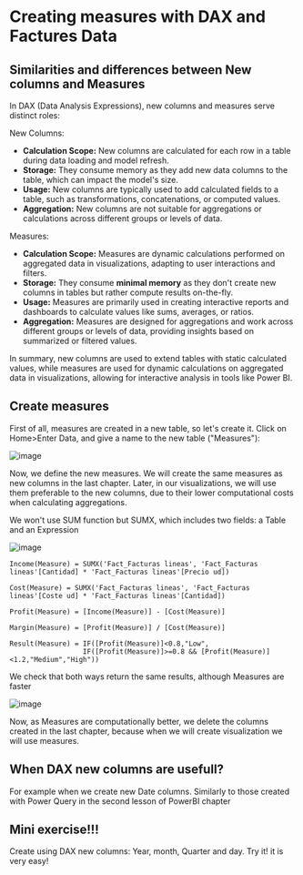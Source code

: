 # Creating measures with DAX and Factures Data

## Similarities and differences between New columns and Measures

In DAX (Data Analysis Expressions), new columns and measures serve distinct roles:

New Columns:

- **Calculation Scope:** New columns are calculated for each row in a table during data loading and model refresh.
- **Storage:** They consume memory as they add new data columns to the table, which can impact the model's size.
- **Usage:** New columns are typically used to add calculated fields to a table, such as transformations, concatenations, or computed values.
- **Aggregation:** New columns are not suitable for aggregations or calculations across different groups or levels of data.

Measures:

- **Calculation Scope:** Measures are dynamic calculations performed on aggregated data in visualizations, adapting to user interactions and filters.
- **Storage:** They consume **minimal memory** as they don't create new columns in tables but rather compute results on-the-fly.
- **Usage:** Measures are primarily used in creating interactive reports and dashboards to calculate values like sums, averages, or ratios.
- **Aggregation:** Measures are designed for aggregations and work across different groups or levels of data, providing insights based on summarized or filtered values.

In summary, new columns are used to extend tables with static calculated values, while measures are used for dynamic calculations on aggregated data in visualizations, allowing for interactive analysis in tools like Power BI.

## Create measures

First of all, measures are created in a new table, so let's create it. Click on Home>Enter Data, and give a name to the new table ("Measures"):

![image](./assets/Mes_table.png)

Now, we define the new measures. We will create the same measures as new columns in the last chapter. 
Later, in our visualizations, we will use them preferable to the new columns, due to their lower computational costs when calculating aggregations.

We won't use SUM function but SUMX, which includes two fields: a Table and an Expression

![image](./assets/Mes_2.png)

```
Income(Measure) = SUMX('Fact_Facturas lineas', 'Fact_Facturas lineas'[Cantidad] * 'Fact_Facturas lineas'[Precio ud])
```
```
Cost(Measure) = SUMX('Fact_Facturas lineas', 'Fact_Facturas lineas'[Coste ud] * 'Fact_Facturas lineas'[Cantidad])
```
```
Profit(Measure) = [Income(Measure)] - [Cost(Measure)]
```
```
Margin(Measure) = [Profit(Measure)] / [Cost(Measure)]
```
```
Result(Measure) = IF([Profit(Measure)]<0.8,"Low",
                  IF([Profit(Measure)]>=0.8 && [Profit(Measure)]<1.2,"Medium","High"))
```

We check that both ways return the same results, although Measures are faster

![image](./assets/Mes_check.png)

Now, as Measures are computationally better, we delete the columns created in the last chapter, because when we will create visualization we will use measures.

## When DAX new columns are usefull?

For example when we create new Date columns. Similarly to those created with Power Query in the second lesson of PowerBI chapter

## Mini exercise!!!

Create using DAX new columns: Year, month, Quarter and day. Try it! it is very easy!














